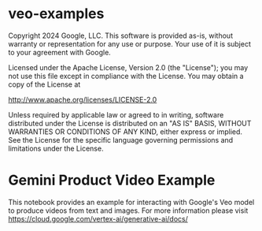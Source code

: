 # veo-examples



Copyright 2024 Google, LLC. This software is provided as-is,
without warranty or representation for any use or purpose. Your
use of it is subject to your agreement with Google.

Licensed under the Apache License, Version 2.0 (the "License");
you may not use this file except in compliance with the License.
You may obtain a copy of the License at

   http://www.apache.org/licenses/LICENSE-2.0

Unless required by applicable law or agreed to in writing, software
distributed under the License is distributed on an "AS IS" BASIS,
WITHOUT WARRANTIES OR CONDITIONS OF ANY KIND, either express or implied.
See the License for the specific language governing permissions and
limitations under the License.

# Gemini Product Video Example

This notebook provides an example for interacting with Google's Veo model to produce videos from text and images. For more information please visit https://cloud.google.com/vertex-ai/generative-ai/docs/
